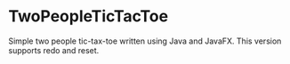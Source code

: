 # TwoPeopleTicTacToe
Simple two people tic-tax-toe written using Java and JavaFX. This version supports
redo and reset.
